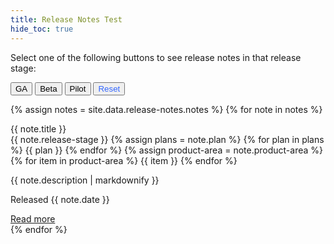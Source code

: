 ```yaml
---
title: Release Notes Test
hide_toc: true
---
```


<div class="release-note-card--filter-button">
  <p>Select one of the following buttons to see release notes in that release stage:<br></p>
  <button class="button button-hollow" style="style=width:1500%" onclick="javascript:hideCards(ga)">GA</button>
  <button class="button button-hollow" onclick="javascript:hideCards(beta)">Beta</button>
  <button class="button button-hollow" onclick="javascript:hideCards(pilot)">Pilot</button>
  <button class="button" style="color: #3366ff" onclick="javascript:showCards()">Reset</button>
</div>

{% assign notes = site.data.release-notes.notes %}
{% for note in notes %}
<section class="release-note-card {{ note.release-stage | slugify }}">
<div class="release-note-card--box">
  <span class="release-note-card--note-header" id="{{ note.title | slugify }}">{{ note.title }}</span><br>
  <div class="release-note-card--badges">
    <span class="badge badge {{ note.release-stage | slugify }}">{{ note.release-stage }}</span>
    {% assign plans = note.plan %}
      {% for plan in plans %}
      <span class="badge badge--purple {{ plan | slugify }}">{{ plan }}</span>
      {% endfor %}
    {% assign product-area = note.product-area %}
      {% for item in product-area %}
      <span class="badge badge--success {{ item | slugify }}">{{ item }}</span>
      {% endfor %}
  </div>
<div class="release-note-card--content">
  <main>
    <p>{{ note.description | markdownify }}</p>
    <p class="release-note-card--date">Released {{ note.date }}</p> <a class="button button-fill release-note-card--read-more" href="{{ note.read-more }}">Read more</a>
  </main>
</div>
</div>
</section>
{% endfor %}

<script type="text/javascript">
var ga = "ga"
var beta = "beta"
var pilot = "pilot"
 function hideCards(className) {
  const sections = document.querySelectorAll("section");
  sections.forEach((section) => {
    if (!section.classList.contains(className)) {
      section.classList.add("release-note-card--hidden");
      }
    });
  }

  function showCards() {
  var sections = document.querySelectorAll("section");
  sections.forEach((section) => {
    if (section.classList.contains('release-note-card--hidden')) {
      section.classList.remove('release-note-card--hidden');
      }
    });
  }
</script>
